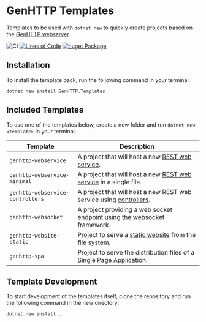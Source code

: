 # GenHTTP Templates

Templates to be used with `dotnet new` to quickly create projects based on
the [GenHTTP webserver](https://genhttp.org/).

![CI](https://github.com/Kaliumhexacyanoferrat/GenHTTP.Website/workflows/CI/badge.svg) [![Lines of Code](https://sonarcloud.io/api/project_badges/measure?project=Kaliumhexacyanoferrat_GenHTTP.Templates&metric=ncloc)](https://sonarcloud.io/dashboard?id=Kaliumhexacyanoferrat_GenHTTP.Templates) [![nuget Package](https://img.shields.io/nuget/v/GenHTTP.Templates.svg)](https://www.nuget.org/packages/GenHTTP.Templates/)

## Installation

To install the template pack, run the following command in your terminal.

```
dotnet new install GenHTTP.Templates
```

## Included Templates

To use one of the templates below, create a new folder and run `dotnet new <template>` in your terminal.

| Template                         | Description                                                                                                                                             | 
|----------------------------------|---------------------------------------------------------------------------------------------------------------------------------------------------------| 
| `genhttp-webservice`             | A project that will host a new [REST web service](https://genhttp.org/documentation/content/frameworks/webservices/).                                   |
| `genhttp-webservice-minimal`     | A project that will host a new [REST web service](https://genhttp.org/documentation/content/frameworks/functional/) in a single file.                   |
| `genhttp-webservice-controllers` | A project that will host a new REST web service using [controllers](https://genhttp.org/documentation/content/frameworks/controllers/).                 |
| `genhttp-websocket`              | A project providing a web socket endpoint using the [websocket](https://genhttp.org/documentation/content/frameworks/websockets/) framework.            |
| `genhttp-website-static`         | Project to serve a [static website](https://genhttp.org/documentation/content/frameworks/static-websites/) from the file system.                        |
| `genhttp-spa`                    | Project to serve the distribution files of a [Single Page Application](https://genhttp.org/documentation/content/frameworks/single-page-applications/). |

## Template Development

To start development of the templates itself, clone the repository and run the following command
in the new directory:

```
dotnet new install .
```

